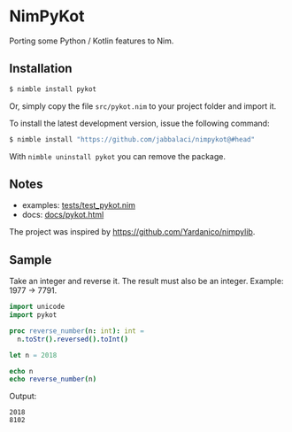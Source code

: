 NimPyKot
========

Porting some Python / Kotlin features to Nim.

Installation
------------

```bash
$ nimble install pykot
```

Or, simply copy the file `src/pykot.nim` to your project folder and import it.

To install the latest development version, issue the following command:

```bash
$ nimble install "https://github.com/jabbalaci/nimpykot@#head"
```

With `nimble uninstall pykot` you can remove the package.

Notes
-----

* examples: [tests/test_pykot.nim](tests/test_pykot.nim)
* docs: [docs/pykot.html](https://htmlpreview.github.io/?https://github.com/jabbalaci/nimpykot/blob/master/docs/pykot.html)

The project was inspired by <https://github.com/Yardanico/nimpylib>.

Sample
------

Take an integer and reverse it. The result must also be an integer.
Example: 1977 → 7791.

```nim
import unicode
import pykot

proc reverse_number(n: int): int =
  n.toStr().reversed().toInt()

let n = 2018

echo n
echo reverse_number(n)
```

Output:

```
2018
8102
```
